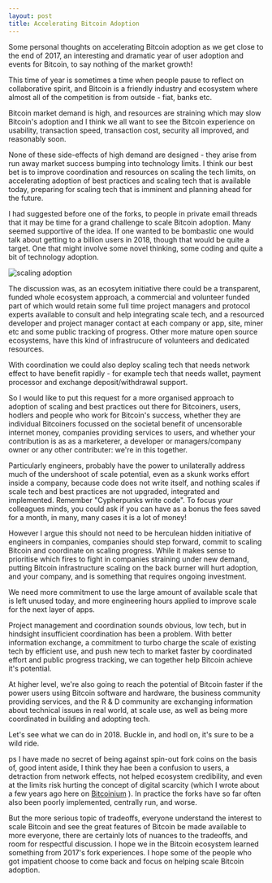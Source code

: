 ```yaml
---
layout: post
title: Accelerating Bitcoin Adoption
---
```


Some personal thoughts on accelerating Bitcoin adoption as we get close to the end of 2017, an interesting and dramatic year of user adoption and events for Bitcoin, to say nothing of the market growth!

This time of year is sometimes a time when people pause to reflect on collaborative spirit, and Bitcoin is a friendly 
industry and ecosystem where almost all of the competition is from outside - fiat, banks etc.

Bitcoin market demand is high, and resources are straining which may slow Bitcoin's adoption and I think we all want to 
see the Bitcoin experience on usability, transaction speed, transaction cost, security all improved, and reasonably soon. 

None of these side-effects of high demand are designed - they arise from run away market success bumping into technology 
limits. I think our best bet is to improve coordination and resources on scaling the tech limits, on accelerating 
adoption of best practices and scaling tech that is available today, preparing for scaling tech that is
imminent and planning ahead for the future.

I had suggested before one of the forks, to people in private email threads that it may be time for a grand challenge to scale 
Bitcoin adoption. Many seemed supportive of the idea. If one wanted to be bombastic one would talk about getting to a billion 
users in 2018, though that would be quite a target. One that might involve some novel thinking, some coding and quite a bit of 
technology adoption.

![scaling adoption]({{"/files/rollercoaster-rocket.jpg"}})

The discussion was, as an ecosytem initiative there could be a transparent, funded whole ecosystem approach, a commercial 
and volunteer funded part of which would retain some full time project managers and protocol experts available to consult 
and help integrating scale tech, and a resourced developer and project manager contact at each company or app, site, miner etc 
and some public tracking of progress.  Other more mature open source ecosystems, have this kind of infrastrucure of volunteers and dedicated resources.

With coordination we could also deploy scaling tech that needs network effect to have benefit rapidly - for example tech
that needs wallet, payment processor and exchange deposit/withdrawal support.

So I would like to put this request for a more organised approach to adoption of scaling and best practices out there for
Bitcoiners, users, hodlers and people who work for Bitcoin's success, whether they are individual Bitcoiners focussed on 
the societal benefit of uncensorable internet money, companies providing services to users, and whether your contribution 
is as as a marketerer, a developer or managers/company owner or any other contributer: we're in this together.

Particularly engineers, probably have the power to unilaterally address much of the undershoot of scale potential, even 
as a skunk works effort inside a company, because code does not write itself, and nothing scales if scale tech and best 
practices are not upgraded, integrated and implemented. Remember "Cypherpunks write code".  To focus your colleagues
minds, you could ask if you can have as a bonus the fees saved for a month, in many, many cases it is a lot of money!

However I argue this should not need to be herculean hidden initiative of engineers in companies, companies should step 
forward, commit to scaling Bitcoin and coordinate on scaling progress.  While it makes sense to prioritise which fires
to fight in companies straining under new demand, putting Bitcoin infrastructure scaling on the back burner will 
hurt adoption, and your company, and is something that requires ongoing investment.

We need more commitment to use the large amount of available scale that is left unused today, and more engineering hours 
applied to improve scale for the next layer of apps.

Project management and coordination sounds obvious, low tech, but in hindsight insufficient coordination has been a problem. 
With better information exchange, a commitment to turbo charge the scale of existing tech by efficient use, and push new tech to 
market faster by coordinated effort and public progress tracking, we can together help Bitcoin achieve it's potential. 

At higher level, we're also going to reach the potential of Bitcoin faster if the power users using Bitcoin software and 
hardware, the business community providing services, and the R & D community are exchanging information about technical 
issues in real world, at scale use, as well as being more coordinated in building and adopting tech. 

Let's see what we can do in 2018. Buckle in, and hodl on, it's sure to be a wild ride.


ps I have made no secret of being against spin-out fork coins on the basis of, good intent aside, I think they hae been
a confusion to users, a detraction from network effects, not helped ecosystem credibility, and even at the limits risk
hurting the concept of digital scarcity (which I wrote about a few years ago here on [Bitcoinium](https://bitcointalk.org/index.php?topic=911339.0) ). In practice the forks have so far often also been poorly implemented, 
centrally run, and worse.

But the more serious topic of tradeoffs, everyone understand the interest to scale Bitcoin and see the great features of
Bitcoin be made available to more everyone, there are certainly lots of nuances to the tradeoffs, and room for respectful 
discussion.  I hope we in the Bitcoin ecosystem learned something from 2017's fork experiences. I hope some of the people who got 
impatient choose to come back and focus on helping scale Bitcoin adoption.
